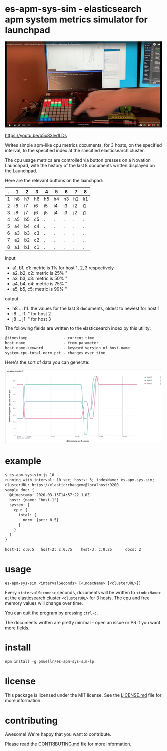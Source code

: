 es-apm-sys-sim - elasticsearch apm system metrics simulator for launchpad
================================================================================

[![Watch the video](images/es-apm-sys-sim-lp-movie.png)](https://youtu.be/b5x83IvdLDs)

https://youtu.be/b5x83IvdLDs

Writes simple apm-like cpu metrics documents, for 3 hosts, on the specified 
interval, to the specified index at the specified elasticsearch cluster.

The cpu usage metrics are controlled via button presses on
a Novation Launchpad, with the history of the last 8 documents written displayed
on the Launchpad.

Here are the relevant buttons on the launchpad:

|  . |  1 |  2 |  3 |  4 |  5 |  6 |  7 |  8 |
|  - |  - |  - |  - |  - |  - |  - |  - |  - |
|  1 | h8 | h7 | h6 | h5 | h4 | h3 | h2 | h1 |
|  2 | i8 | i7 | i6 | i5 | i4 | i3 | i2 | i1 |
|  3 | j8 | j7 | j6 | j5 | j4 | j3 | j2 | j1 |
|  4 | a5 | b5 | c5 |  . |  . |  . |  . |  . |
|  5 | a4 | b4 | c4 |  . |  . |  . |  . |  . |
|  6 | a3 | b3 | c3 |  . |  . |  . |  . |  . |
|  7 | a2 | b2 | c2 |  . |  . |  . |  . |  . |
|  8 | a1 | b1 | c1 |  . |  . |  . |  . |  . |

input:

- a1, b1, c1: metric is   1% for host 1, 2, 3 respectively
- a2, b2, c2: metric is  25% "
- a3, b3, c3: metric is  50% "
- a4, b4, c4: metric is  75% "
- a5, b5, c5: metric is  99% "

output:

- h8 ... h1: the values for the last 8 documents, oldest to newest for host 1
- i8 ... i1: " for host 2
- j8 ... j1: " for host 3

The following fields are written to the elasticsearch index by this utility:

    @timestamp                - current time
    host.name                 - from parameter
    host.name.keyword         - keyword version of host.name
    system.cpu.total.norm.pct - changes over time

Here's the sort of data you can generate:

![dashboard of data generated](images/es-apm-sys-sim-dash.png)

example
================================================================================

```console
$ es-apm-sys-sim.js 10
running with interval: 10 sec; hosts: 3; indexName: es-apm-sys-sim; clusterURL: https://elastic:changeme@localhost:9200
sample doc: {
  @timestamp: 2020-03-15T14:57:22.110Z
  host: {name: "host-1"}
  system: {
    cpu: {
      total: {
        norm: {pct: 0.5}
      }
    }
  }
}

host-1: c:0.5   host-2: c:0.75    host-3: c:0.25      docs: 2
```


usage
================================================================================

```
es-apm-sys-sim <intervalSeconds> [<indexName> [<clusterURL>]]
```

Every `<intervalSeconds>` seconds, documents will be written to `<indexName>` at
the elasticsearch cluster `<clusterURL>` for 3 hosts.  The cpu
and free memory values will change over time.

You can quit the program by pressing `ctrl-c`.  

The documents written are pretty minimal - open an issue or PR if you want
more fields.


install
================================================================================

    npm install -g pmuellr/es-apm-sys-sim-lp


license
================================================================================

This package is licensed under the MIT license.  See the [LICENSE.md][] file
for more information.


contributing
================================================================================

Awesome!  We're happy that you want to contribute.

Please read the [CONTRIBUTING.md][] file for more information.


[LICENSE.md]: LICENSE.md
[CONTRIBUTING.md]: CONTRIBUTING.md
[CHANGELOG.md]: CHANGELOG.md